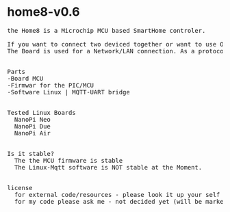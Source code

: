 

# home8-v0.6
<pre>
the Home8 is a Microchip MCU based SmartHome controler.

If you want to connect two deviced together or want to use OpenHub etc... a Linux board of some kind is needed. (eg NanoPI NEO)
The Board is used for a Network/LAN connection. As a protocol MQTT is used.


Parts
-Board MCU
-Firmwar for the PIC/MCU
-Software Linux | MQTT-UART bridge


Tested Linux Boards
  NanoPi Neo
  NanoPi Due
  NanoPi Air


Is it stable?
  The the MCU firmware is stable
  The Linux-Mqtt software is NOT stable at the Moment.


license
  for external code/resources - please look it up your self (eclipse paho etc... )
  for my code please ask me - not decided yet (will be marked on top of every file)
<pre>

